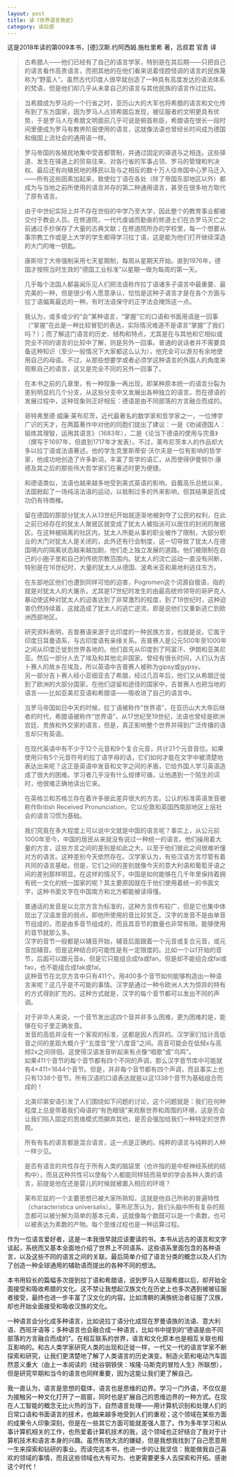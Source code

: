```yaml
---
layout: post
title: 读《世界语言简史》
category: 读后感
---
```

这是2018年读的第009本书，[德]汉斯.约阿西姆.施杜里希 著，吕叔君 官青 译

>古希腊人——他们已经有了自己的语言学家，特别是在其后期——只把自己的语言看作高贵语言，而把其他的在他们看来说着怪腔怪调的语言的民族蔑称为“野蛮人”。虽然古代印度人很早就创造了一种具有高度发达的语法体系的梵语，但是他们却几乎从未拿自己的语言与其他民族的语言作过比较。

>当希腊成为罗马的一个行省之时，亚历山大的大军也将希腊的语言和文化传布到了东方国家，因为罗马人占领希腊后发现，被征服者的文明更具有优势，于是罗马人在希腊文明面前几乎可说是俯首称臣，希腊语在很长一段时间里便成为罗马有教养阶层使用的语言，这就像法语也曾经长时间成为德国和俄国上流社会的通用语一样。

>罗马帝国的各殖民地集中受首都管制，并通过固定的驿道与之相连。这些驿道、发生在驿道上的贸易往来、对各行省的军事占领、罗马的管理和判决权、最后还有向殖民地的移民以及与之相反的数十万人往帝国中心罗马迁入——所有这些因素加起来，致使拉丁语在各处（除了帝国东部地区以外）都成为与当地之前所使用的语言并存的第二种通用语言，甚至在很多地方取代了原有语言。

>由于中世纪实际上并不存在世俗的中学乃至大学，因此整个的教育事业都被交付于教会人员。在修道院，一代代虔诚而勤奋的修道士们在古罗马灭亡之前通过手抄保存了大量的古典文献；在修道院所办的学校里，每一个想要从事宗教工作或是上大学的学生都得学习拉丁语，这是能为他们打开继续深造的大门的唯一钥匙。

>康斯坦丁大帝强制采用七天星期制，每周从星期天开始。直到1976年，德国才按照当时生效的“德国工业标准”以星期一做为每周的第一天。

>几乎每个法国人都喜闻乐见人们把法语称作拉丁语诸多子语言中最重要、最完美的一种，但是很少有人愿意承认，恰恰是这种子语言才是在各个方面与拉丁语偏离最远的一种。有时法语保守的正字法会掩饰这一点。

>我认为，或多或少的“会”某种语言，“掌握”它的口语和书面用语是一回事（“掌握”在此是一种比较冒犯的表达，实际情况难道不是语言“掌握”了我们吗？）；而了解这门语言的历史、结构和特点，尤其是在与其他和它相似或完全不同的语言的比较中了解，则是另外一回事。普通的说话者并不需要具备这种知识（至少一般情况下大家都这么认为），他完全可以游刃有余地使用自己的母语。不过，从那些想要学或者必须学这种语言的外国人的角度来观察自己的语言，这又是完全不同的另外一回事了。

>在本书之前的几章里，有一种现象一再出现，即某种原本统一的语言分裂为差别明显的几个分支，从这些分支中又发展出各种独立的语言。而在德语的发展过程中，这种现象则正好相反：德语是由不同部落的方言融合而成的。

>哥特弗里德·威廉·莱布尼茨，近代最著名的数学家和哲学家之一，一位博学广识的天才，在两篇著作中对他的同胞们提出了建议：一是《劝诫德国人：锻炼其理智，运用其语言》（1683年），二是《论当下德语的使用与完善》（撰写于1697年，但直到1717年才发表）。不过，莱布尼茨本人的作品却大多以拉丁语或法语著述。他的学生克里斯蒂安·沃尔夫是一位有影响的哲学家，他成功地创造了许多新词，丰富了哲学的语汇，从而使得伊曼努尔·康德及其之后的那些伟大哲学家们在著述时更为便捷。

>和德语类似，法语也越来越多地受到美式英语的影响。自戴高乐总统以来，法国掀起了一场纯洁法语的运动，以抵制过多的外来影响，但其结果是否成功仍有待商榷。

>留在德国的那部分犹太人从13世纪开始就逐渐地被剥夺了公民的权利，在此之前已经存在的犹太人聚居区就变成了犹太人被指派可以居住的封闭的聚居区。在这种被隔离的社区内，犹太人所能从事的职业被作了限制，大部分职业的大门对犹太人是关闭的，此外还有行会制度，这一切导致了犹太人在德国境内的隔离状态越来越加剧，他们走上独立发展的道路。他们被限制在自己的小圈子里和自己的传统宗教范围内。犹太人的流亡运动一直没有间断，特别是在16世纪时，大量的犹太人从德国、波希米亚和奥地利逃往东方。

>在东部地区他们也遭到同样可怕的迫害，Pogromen这个词源自俄语，指的就是对犹太人的大屠杀，尤其是17世纪时发生的由最高统帅领导的哥萨克人暴动使这种对犹太人的迫害达到了非常激烈的程度，到了19世纪时，这种迫害仍然持续着，这就造成了犹太人的逃亡逆流，即是说他们又重新逃亡到欧洲西部地区。

>研究资料表明，吉普赛语来源于北印度的一种民族方言，也就是说，它属于印度日耳曼语系，与古印度语有亲缘关系。吉普赛人是公元500年至1000年之间从印度迁徙到世界各地的。他们首先从印度到了阿富汗、伊朗和亚美尼亚。然后一部分人去了埃及和其他北非国家。曾经有很长时间，人们认为吉卜赛人的故乡在埃及，所以英语中吉普赛人被称为gipsy或gypsy。<br/>
另一部分吉卜赛人经小亚细亚去了希腊，经过几百年后，他们又从希腊迁徙到了欧洲的大部分国家。在他们逗留和途径的国家中，吉普赛人也把当地的语言——比如亚美尼亚语和希腊语——吸收进了自己的语言中。

>当罗马帝国如日中天的时候，拉丁语被称作“世界语”，在亚历山大大帝后继者的时代，希腊语被称作“世界语”，从17世纪至19世纪，法语也曾经是欧洲宫廷、贵族和外交家的语言，但是，真正影响整个世界并得到广泛传播的语言却只有英语。

>在现代英语中有不少于12个元音和9个复合元音，共计21个元音音位。如果使用只有5个元音符号的拉丁语字母的话，它们如何才能在文字中被清楚地表达出来呢？这正是英语中发音和文字之间的矛盾，它给外国人学习英语造成了很大的困难。学习者几乎没有什么规律可循，让他遇到一个陌生的词时，他很难正确地读出它来。

>在英格兰和苏格兰存在着许多彼此差异很大的方言。公认的标准英语发音被称作British Received Pronunciation，它以伦敦和英国西南部地区上层社会的语言习惯为基础。

>我们究竟在多大程度上可以说中文就是中国的语言呢？事实上，从公元前1000年至今，中国的居民从来就没有说过一种统一的语言。他们操用着大量的方言，这些方言之间的差别是如此之大，以至于他们彼此之间很难听懂对方的语言。这种差别今天依然存在。汉学家认为，有些汉语方言尽管有着共同的语言基础，但是，它们之间的差别就像今天的意大利语和葡萄牙语之间的差别那样明显。在这样的情况下，中国是如何能够在几千年里保持着拥有统一文化的统一国家的呢？其主要原因就在于他们使用着统一的书面文字，这种书面文字在中国南方和北方都能被读得懂。

>普通话的发音是以北京方言为标准的，这种方言传布较广，但是它也集中体现出了汉语发音的弱点，即他所使用的音比较贫乏。汉字的发音不是由单音节组成的，而是由多音节组成的，而且其音节的数量也非常有限。能够使用的音节就那么多。<br/>
汉字的音节一般都是以辅音开始，辅音后面跟着一个元音或复合元音，或元音加辅音。但是这种结合的可能性是有一定限度的。比如一个以f开始的音节，后面可以跟元音a，但是它只能组合成fa或fan，但是却不能组合成fai或fao，也不能组合成fak或fal。<br/>
这种音节在北京方言中只有411个。用400多个音节如何能够构造出一种语言来呢？这几乎是不可能的事情。汉字是通过一种令欧洲人大为惊异的特有的方式得到扩充的。这种方式就是，汉字的每个音节都可以发出不同的声调。

>对于非华人来说，一个音节发出这四个音并非多么困难，更为困难的是，能够在句子里正确发音。<br/>
发音的高低并没有一个客观的标准，这都是因人而异的。汉学家们估计高低音之间的差距大概介于“五度音”至“八度音”之间。高音可能会在低频x与高频2x之间徘徊。这使得汉语发音听起来有点像“唱歌”或“鸟鸣”。<br/>
如果411个音节的每个音节都有四个不同的声调，那么汉字音节库中可能就有4×411=1644个音节。但是，并非每个音节都有四个声调，而且事实上也只有1338个音节。所有汉语的口语表达就是以这1338个音节为基础组合而成的！

>北美印第安语引发了人们围绕如下问题的讨论，这个问题就是：我们在何种程度上总是带着我们母语的“有色眼镜”来观察世界和周围的环境，这是否会让我们陷入固定的思维模式而摒弃其他，是否会强加给我们一种特定的世界观。

>所有有名的语言都是混合语言，这一点是正确的。纯粹的语言与纯粹的人种一样少见。

>是否有语言的共性存在于所有人类的脑袋里（也许指的是中枢神经系统的结构中），而且这种共性可以使每个人都能同样轻而易举的学会各种人类的语言，前提是他在还是婴儿的时候就被置入相应的环境？

>莱布尼兹的一个主要思想已被大家所熟知，这就是他自己所称的普遍特性（characteristica universalis）。莱布尼茨认为，我们头脑中所有复杂的观念都可以被分解为简单的基本元素，这就像每个数既可以是一个素数，也可以被表达为素数的产物。每个思维过程也是一种运算过程。

作为一位语言爱好者，这是一本我很早就应该要读的书。本书从远古的语言和文字谈起，系统而又基本全面地介绍了世界上不同语系、这些语系里面包含的各种语言，以及这些不同的语言之间的关联。最后简单介绍了语言分类的概念以及人们为了创造一种全球通用的辅助语而提出的各种不同的想法。

本书用较长的篇幅多次提到拉丁语和希腊语，说到罗马人征服希腊以后，却开始全面接受和吸收希腊的文化。这不禁让我想起汉族文化在历史上也多次遇到被被征服者接受，最终也进一步丰富了汉文化的内容。比如清朝的满族统治者征服了汉族，却也开始全面接受和吸收汉族的文化。

一种语言会分化成多种语言，比如说拉丁语分化成现在罗曼语族的法语、意大利语、西班牙语等；多种语言也会融合成一种语言，比如书中提到的“德语是由不同部落的方言融合而成的”。在相互联系的世界，语言和文化原本也是相互关联也相互影响的。和古人类学家研究人类的出现和迁徙一样，一代又一代的语言学家不断探索和研究，让我们更清楚地了解了人类语言的历史演变。制造火箭和电动汽车固然意义重大（由上一本阅读的《硅谷钢铁侠：埃隆·马斯克的冒险人生》所联想），但是研究早期和当今的语言也同样重要，因为这能让我们更了解自己。

我一直认为，语言是思想的载体，语言也是思维的边界。学习一门外语，不仅仅是为接触另一种文化打开了一扇窗，同时也是扩展自己的思维边界的一种方式。在现在人工智能的概念无比火热的当下，自然语言处理——用计算机识别和处理人们的日常口语和书面语言的技术，也越来越多地受到人们的重视；这个领域在某些方面的成果令人印象深刻，但是在一些其它方面可能就差强人意了。作为多年学习和从事计算机相关的工作，也热爱着计算机技术的我，这个领域也正好结合了我对于计算机技术和语言本身的兴趣。虽然有随大流的嫌疑，但是我想我找到了自己愿意用一生来探索和钻研的事业。而读完这本书，也进一步的让我坚信：我能做我自己喜欢的领域的事情，而且这些领域也大有可为、也更需要更多人去探索和开拓。感谢这个时代！